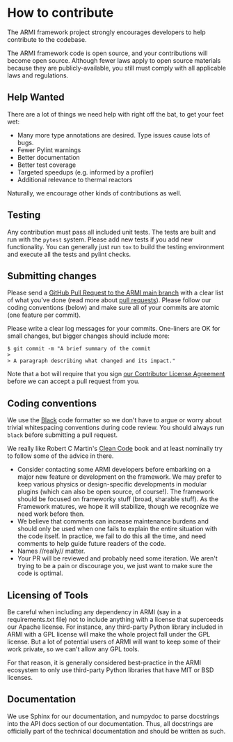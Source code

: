 # How to contribute

The ARMI framework project strongly encourages developers to help contribute to the codebase.

The ARMI framework code is open source, and your contributions will become open source.
Although fewer laws apply to open source materials because they are publicly-available, you still
must comply with all applicable laws and regulations.

## Help Wanted

There are a lot of things we need help with right off the bat, to get your feet wet:

* Many more type annotations are desired. Type issues cause lots of bugs.
* Fewer Pylint warnings
* Better documentation
* Better test coverage
* Targeted speedups (e.g. informed by a profiler)
* Additional relevance to thermal reactors

Naturally, we encourage other kinds of contributions as well.

## Testing

Any contribution must pass all included unit tests. The tests are built and run with the
`pytest` system. Please add new tests if you add new functionality. You can generally just run
`tox` to build the testing environment and execute all the tests and pylint checks.

## Submitting changes

Please send a [GitHub Pull Request to the ARMI main branch](https://github.com/terrapower/armi/pull/new/main) with a clear
list of what you've done (read more about [pull requests](http://help.github.com/pull-requests/)).  Please follow our
coding conventions (below) and make sure all of your commits are atomic (one feature per commit).

Please write a clear log messages for your commits. One-liners are OK for small changes, but bigger changes should include more:

    $ git commit -m "A brief summary of the commit
    >
    > A paragraph describing what changed and its impact."

Note that a bot will require that you sign [our Contributor License
Agreement](https://gist.github.com/youngmit/8654abcf93f309771ae9296abebe9d4a)
before we can accept a pull request from you.

## Coding conventions

We use the [Black](https://black.readthedocs.io/en/stable/) code formatter so we don't have to argue or worry about trivial
whitespacing conventions during code review. You should always run `black` before submitting a pull request.

We really like Robert C Martin's [Clean Code](https://www.amazon.com/Clean-Code-Handbook-Software-Craftsmanship/dp/0132350882) book
and at least nominally try to follow some of the advice in there.

  * Consider contacting some ARMI developers before embarking on a major new feature or development on the framework.
    We may prefer to keep various physics or design-specific developments in modular plugins (which can also be
    open source, of course!). The framework should be focused on frameworky stuff (broad, sharable stuff).
    As the Framework matures, we hope it will stabilize, though we recognize we need work before then.
  * We believe that comments can increase maintenance burdens and should only be used when one fails to explain
    the entire situation with the code itself. In practice, we fail to do this all the time, and need comments
    to help guide future readers of the code.
  * Names //really// matter.
  * Your PR will be reviewed and probably need some iteration. We aren't trying to be a pain or discourage you,
    we just want to make sure the code is optimal.

## Licensing of Tools

Be careful when including any dependency in ARMI (say in a requirements.txt file) not
to include anything with a license that superceeds our Apache license. For instance,
any third-party Python library included in ARMI with a GPL license will make the whole
project fall under the GPL license. But a lot of potential users of ARMI will want to
keep some of their work private, so we can't allow any GPL tools.

For that reason, it is generally considered best-practice in the ARMI ecosystem to
only use third-party Python libraries that have MIT or BSD licenses.

## Documentation

We use Sphinx for our documentation, and numpydoc to parse docstrings into the API docs section of our documentation.
Thus, all docstrings are officially part of the technical documentation and should be written as such.
